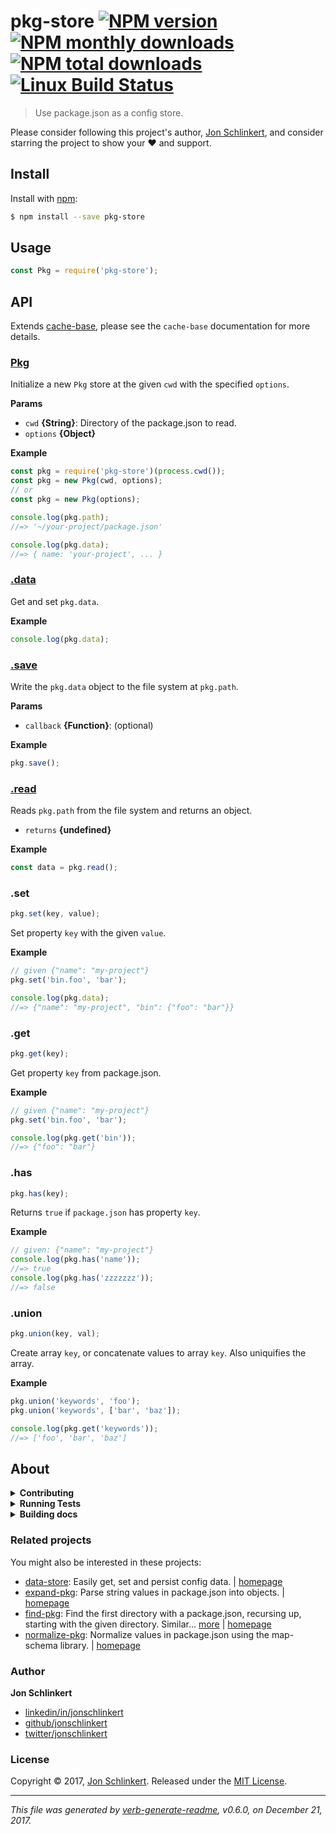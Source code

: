 # pkg-store [![NPM version](https://img.shields.io/npm/v/pkg-store.svg?style=flat)](https://www.npmjs.com/package/pkg-store) [![NPM monthly downloads](https://img.shields.io/npm/dm/pkg-store.svg?style=flat)](https://npmjs.org/package/pkg-store) [![NPM total downloads](https://img.shields.io/npm/dt/pkg-store.svg?style=flat)](https://npmjs.org/package/pkg-store) [![Linux Build Status](https://img.shields.io/travis/jonschlinkert/pkg-store.svg?style=flat&label=Travis)](https://travis-ci.org/jonschlinkert/pkg-store)

> Use package.json as a config store.

Please consider following this project's author, [Jon Schlinkert](https://github.com/jonschlinkert), and consider starring the project to show your :heart: and support.

## Install

Install with [npm](https://www.npmjs.com/):

```sh
$ npm install --save pkg-store
```

## Usage

```js
const Pkg = require('pkg-store');
```

## API

Extends [cache-base](https://github.com/jonschlinkert/cache-base), please see the `cache-base` documentation for more details.

### [Pkg](index.js#L37)

Initialize a new `Pkg` store at the given `cwd` with the specified `options`.

**Params**

* `cwd` **{String}**: Directory of the package.json to read.
* `options` **{Object}**

**Example**

```js
const pkg = require('pkg-store')(process.cwd());
const pkg = new Pkg(cwd, options);
// or
const pkg = new Pkg(options);

console.log(pkg.path);
//=> '~/your-project/package.json'

console.log(pkg.data);
//=> { name: 'your-project', ... }
```

### [.data](index.js#L61)

Get and set `pkg.data`.

**Example**

```js
console.log(pkg.data);
```

### [.save](index.js#L79)

Write the `pkg.data` object to the file system at `pkg.path`.

**Params**

* `callback` **{Function}**: (optional)

**Example**

```js
pkg.save();
```

### [.read](index.js#L99)

Reads `pkg.path` from the file system and returns an object.

* `returns` **{undefined}**

**Example**

```js
const data = pkg.read();
```

### .set

```js
pkg.set(key, value);
```

Set property `key` with the given `value`.

**Example**

```js
// given {"name": "my-project"}
pkg.set('bin.foo', 'bar');

console.log(pkg.data);
//=> {"name": "my-project", "bin": {"foo": "bar"}}
```

### .get

```js
pkg.get(key);
```

Get property `key` from package.json.

**Example**

```js
// given {"name": "my-project"}
pkg.set('bin.foo', 'bar');

console.log(pkg.get('bin'));
//=> {"foo": "bar"}
```

### .has

```js
pkg.has(key);
```

Returns `true` if `package.json` has property `key`.

**Example**

```js
// given: {"name": "my-project"}
console.log(pkg.has('name'));
//=> true
console.log(pkg.has('zzzzzzz'));
//=> false
```

### .union

```js
pkg.union(key, val);
```

Create array `key`, or concatenate values to array `key`. Also uniquifies the array.

**Example**

```js
pkg.union('keywords', 'foo');
pkg.union('keywords', ['bar', 'baz']);

console.log(pkg.get('keywords'));
//=> ['foo', 'bar', 'baz']
```

## About

<details>
<summary><strong>Contributing</strong></summary>

Pull requests and stars are always welcome. For bugs and feature requests, [please create an issue](../../issues/new).

</details>

<details>
<summary><strong>Running Tests</strong></summary>

Running and reviewing unit tests is a great way to get familiarized with a library and its API. You can install dependencies and run tests with the following command:

```sh
$ npm install && npm test
```

</details>
<details>
<summary><strong>Building docs</strong></summary>

_(This project's readme.md is generated by [verb](https://github.com/verbose/verb-generate-readme), please don't edit the readme directly. Any changes to the readme must be made in the [.verb.md](.verb.md) readme template.)_

To generate the readme, run the following command:

```sh
$ npm install -g verbose/verb#dev verb-generate-readme && verb
```

</details>

### Related projects

You might also be interested in these projects:

* [data-store](https://www.npmjs.com/package/data-store): Easily get, set and persist config data. | [homepage](https://github.com/jonschlinkert/data-store "Easily get, set and persist config data.")
* [expand-pkg](https://www.npmjs.com/package/expand-pkg): Parse string values in package.json into objects. | [homepage](https://github.com/jonschlinkert/expand-pkg "Parse string values in package.json into objects.")
* [find-pkg](https://www.npmjs.com/package/find-pkg): Find the first directory with a package.json, recursing up, starting with the given directory. Similar… [more](https://github.com/jonschlinkert/find-pkg) | [homepage](https://github.com/jonschlinkert/find-pkg "Find the first directory with a package.json, recursing up, starting with the given directory. Similar to look-up but does not support globs and only searches for package.json. Async and sync.")
* [normalize-pkg](https://www.npmjs.com/package/normalize-pkg): Normalize values in package.json using the map-schema library. | [homepage](https://github.com/jonschlinkert/normalize-pkg "Normalize values in package.json using the map-schema library.")

### Author

**Jon Schlinkert**

* [linkedin/in/jonschlinkert](https://linkedin.com/in/jonschlinkert)
* [github/jonschlinkert](https://github.com/jonschlinkert)
* [twitter/jonschlinkert](https://twitter.com/jonschlinkert)

### License

Copyright © 2017, [Jon Schlinkert](https://github.com/jonschlinkert).
Released under the [MIT License](LICENSE).

***

_This file was generated by [verb-generate-readme](https://github.com/verbose/verb-generate-readme), v0.6.0, on December 21, 2017._